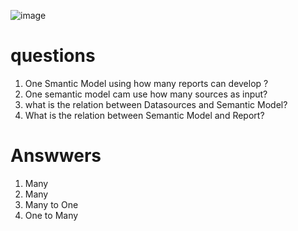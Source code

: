 ![image](https://user-images.githubusercontent.com/20516321/196850801-05c4bd18-3736-4328-b2dc-9288182d81be.png)

# questions
1. One Smantic Model using how many reports can develop ?
2. One semantic model cam use how many sources as input?
3. what is the relation between Datasources and Semantic Model?
4. What is the relation between Semantic Model and Report?

# Answwers

1. Many
2. Many
3. Many to One
4. One to Many



